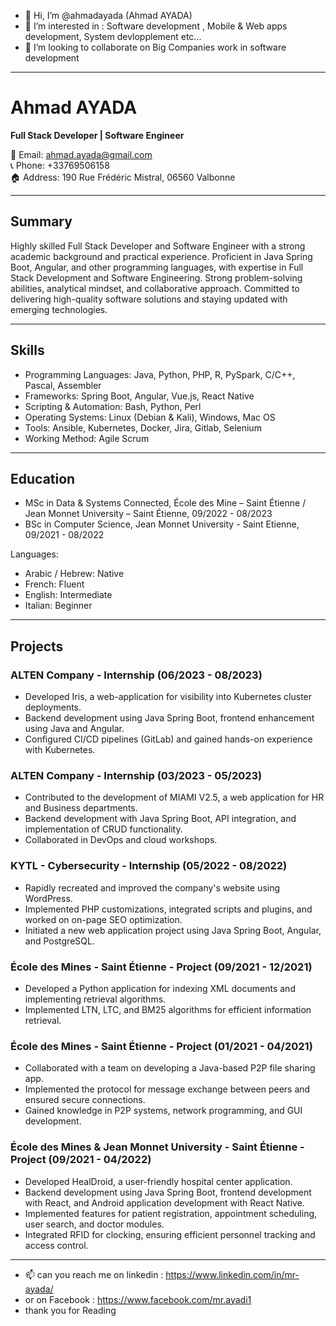 
- 👋 Hi, I’m @ahmadayada (Ahmad AYADA)
- 👀 I’m interested in : Software development , Mobile & Web apps development, System devlopplement etc...
- 💞️ I’m looking to collaborate on Big Companies work in software development

---

# Ahmad AYADA

**Full Stack Developer | Software Engineer**

📧 Email: ahmad.ayada@gmail.com  
📞 Phone: +33769506158  
🏠 Address: 190 Rue Frédéric Mistral, 06560 Valbonne

---

## Summary

Highly skilled Full Stack Developer and Software Engineer with a strong academic background and practical experience. Proficient in Java Spring Boot, Angular, and other programming languages, with expertise in Full Stack Development and Software Engineering. Strong problem-solving abilities, analytical mindset, and collaborative approach. Committed to delivering high-quality software solutions and staying updated with emerging technologies.

---

## Skills

- Programming Languages: Java, Python, PHP, R, PySpark, C/C++, Pascal, Assembler
- Frameworks: Spring Boot, Angular, Vue.js, React Native
- Scripting & Automation: Bash, Python, Perl
- Operating Systems: Linux (Debian & Kali), Windows, Mac OS
- Tools: Ansible, Kubernetes, Docker, Jira, Gitlab, Selenium
- Working Method: Agile Scrum

---

## Education

- MSc in Data & Systems Connected, École des Mine – Saint Étienne / Jean Monnet University – Saint Étienne, 09/2022 - 08/2023
- BSc in Computer Science, Jean Monnet University - Saint Etienne, 09/2021 - 08/2022

Languages:
- Arabic / Hebrew: Native
- French: Fluent
- English: Intermediate
- Italian: Beginner

---

## Projects

### ALTEN Company - Internship (06/2023 - 08/2023)
- Developed Iris, a web-application for visibility into Kubernetes cluster deployments.
- Backend development using Java Spring Boot, frontend enhancement using Java and Angular.
- Configured CI/CD pipelines (GitLab) and gained hands-on experience with Kubernetes.

### ALTEN Company - Internship (03/2023 - 05/2023)
- Contributed to the development of MIAMI V2.5, a web application for HR and Business departments.
- Backend development with Java Spring Boot, API integration, and implementation of CRUD functionality.
- Collaborated in DevOps and cloud workshops.

### KYTL - Cybersecurity - Internship (05/2022 - 08/2022)
- Rapidly recreated and improved the company's website using WordPress.
- Implemented PHP customizations, integrated scripts and plugins, and worked on on-page SEO optimization.
- Initiated a new web application project using Java Spring Boot, Angular, and PostgreSQL.

### École des Mines - Saint Étienne - Project (09/2021 - 12/2021)
- Developed a Python application for indexing XML documents and implementing retrieval algorithms.
- Implemented LTN, LTC, and BM25 algorithms for efficient information retrieval.

### École des Mines - Saint Étienne - Project (01/2021 - 04/2021)
- Collaborated with a team on developing a Java-based P2P file sharing app.
- Implemented the protocol for message exchange between peers and ensured secure connections.
- Gained knowledge in P2P systems, network programming, and GUI development.

### École des Mines & Jean Monnet University - Saint Étienne - Project (09/2021 - 04/2022)
- Developed HealDroid, a user-friendly hospital center application.
- Backend development using Java Spring Boot, frontend development with React, and Android application development with React Native.
- Implemented features for patient registration, appointment scheduling, user search, and doctor modules.
- Integrated RFID for clocking, ensuring efficient personnel tracking and access control.

---


<!---
ahmadayada/ahmadayada is a ✨ special ✨ repository because its `README.md` (this file) appears on your GitHub profile.
You can click the Preview link to take a look at your changes.
--->

- 📫 can you reach me on linkedin : https://www.linkedin.com/in/mr-ayada/  
- or on Facebook : https://www.facebook.com/mr.ayadi1
- thank you for Reading 
